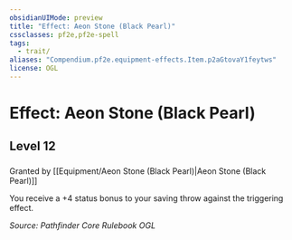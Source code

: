 ```yaml
---
obsidianUIMode: preview
title: "Effect: Aeon Stone (Black Pearl)"
cssclasses: pf2e,pf2e-spell
tags:
  - trait/
aliases: "Compendium.pf2e.equipment-effects.Item.p2aGtovaY1feytws"
license: OGL
---
```

# Effect: Aeon Stone (Black Pearl)
## Level 12
### 






Granted by [[Equipment/Aeon Stone (Black Pearl)|Aeon Stone (Black Pearl)]]

You receive a +4 status bonus to your saving throw against the triggering effect.

*Source: Pathfinder Core Rulebook*
*OGL*